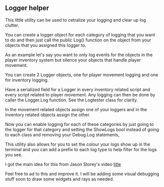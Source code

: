 ## Logger helper

This little utility can be used to cetralize your logging and clear up log clutter.

You can create a logger object for each category of logging that you want to do and then just call the public Log() function on the object from your objects that you assigned this logger to. 

As an example let's say you want to only log events for the objects in the player inventory system but silence your objects that handle player movement.

You can create 2 Logger objects, one for player movement logging and one for inventory logging. 

Have a serialized field for a Logger in every inventory related script and every script related to player movement. Any logging can then be done by caller the Logger.Log function.
See the Logtester class for clarity.

In the movement related objects assign one of your loggers and in the inventory related objects assign the other.

Now you can enable logging for each of these categories by just going to the logger for that category and setting the ShowLogs bool instead of going to each class and removing your Debug.Log statements, 



This utility also allows for you to set the colour your logs show up in the terminal and you can add a prefix to each log type to help filter for the logs you see.

I got the main idea for this from Jason Storey's video 	[title](https://www.youtube.com/watch?v=sh7f4K9Wbj8&list=WL&index=20)

Feel free to ad to this and improve it. 
I will be adding some visual debugging stuff soon to draw some widgets and rays  as needed.
